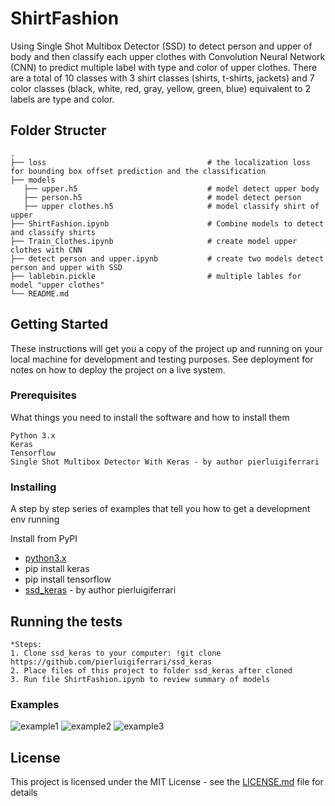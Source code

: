 # ShirtFashion
Using Single Shot Multibox Detector (SSD) to detect person and upper of body and then classify each upper clothes with Convolution Neural Network (CNN) to predict multiple label with type and color of upper clothes. There are a total of 10 classes with 3 shirt classes (shirts, t-shirts, jackets) and 7 color classes (black, white, red, gray, yellow, green, blue) equivalent to 2 labels are type and color.

## Folder Structer
    .
    ├── loss                                    # the localization loss for bounding box offset prediction and the classification
    ├── models                                 
       ├── upper.h5                             # model detect upper body
       ├── person.h5                            # model detect person
       ├── upper clothes.h5                     # model classify shirt of upper 
    ├── ShirtFashion.ipynb                      # Combine models to detect and classify shirts
    ├── Train_Clothes.ipynb                     # create model upper clothes with CNN
    ├── detect person and upper.ipynb           # create two models detect person and upper with SSD
    ├── lablebin.pickle                         # multiple lables for model "upper clothes"
    └── README.md


## Getting Started

These instructions will get you a copy of the project up and running on your local machine for development and testing purposes. See deployment for notes on how to deploy the project on a live system.

### Prerequisites

What things you need to install the software and how to install them

```
Python 3.x
Keras
Tensorflow
Single Shot Multibox Detector With Keras - by author pierluigiferrari
```

### Installing

A step by step series of examples that tell you how to get a development env running

Install from PyPI
* [python3.x](https://www.python.org/downloads/)
* pip install keras
* pip install tensorflow
* [ssd_keras](https://github.com/pierluigiferrari/ssd_keras) - by author pierluigiferrari

## Running the tests
```
*Steps: 
1. Clone ssd_keras to your computer: !git clone https://github.com/pierluigiferrari/ssd_keras
2. Place files of this project to folder ssd_keras after cloned
3. Run file ShirtFashion.ipynb to review summary of models

```
### Examples

![example1](https://github.com/leavin296/ShirtFashion/blob/master/example/example1.png?raw=true)
![example2](https://github.com/leavin296/ShirtFashion/blob/master/example/example2.png?raw=true)
![example3](https://github.com/leavin296/ShirtFashion/blob/master/example/example6.png?raw=true)

## License

This project is licensed under the MIT License - see the [LICENSE.md](LICENSE.md) file for details

